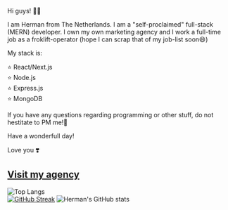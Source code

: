 Hi guys! 🙋‍♂️

I am Herman from The Netherlands. I am a "self-proclaimed" full-stack (MERN) developer. 
I own my own marketing agency and I work a full-time job as a froklift-operator (hope I can scrap that of my job-list soon😄)

My stack is: 

⭐  React/Next.js <br/>
⭐  Node.js  <br/>
⭐  Express.js <br/>
⭐  MongoDB

If you have any questions regarding programming or other stuff, do not hestitate to PM me!🙏

Have a wonderfull day!

Love you ❣️

<a href="https://www.popkenwebsolutions.com">Visit my agency</a>
---
![Top Langs](https://github-readme-stats.vercel.app/api/top-langs/?username=PopkenDev&theme=dark) <br/>
[![GitHub Streak](https://streak-stats.demolab.com/?user=PopkenDev&theme=dark)](https://git.io/streak-stats)
![Herman's GitHub stats](https://github-readme-stats.vercel.app/api?username=PopkenDev&theme=dark)
